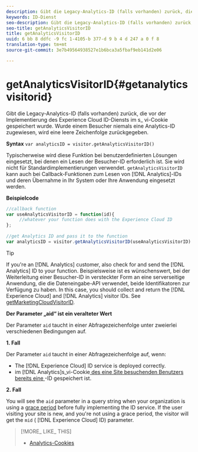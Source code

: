 ```yaml
---
description: Gibt die Legacy-Analytics-ID (falls vorhanden) zurück, die vor der Implementierung des Experience Cloud ID-Diensts im s_ vi-Cookie gespeichert wurde. Wurde einem Besucher niemals eine Analytics-ID zugewiesen, wird eine leere Zeichenfolge zurückgegeben.
keywords: ID-Dienst
seo-description: Gibt die Legacy-Analytics-ID (falls vorhanden) zurück, die vor der Implementierung des Experience Cloud ID-Diensts im s_ vi-Cookie gespeichert wurde. Wurde einem Besucher niemals eine Analytics-ID zugewiesen, wird eine leere Zeichenfolge zurückgegeben.
seo-title: getAnalyticsVisitorID
title: getAnalyticsVisitorID
uuid: 6 bb 8 ddfc -9 fc 1-4105-b 377-d 9 b 4 d 247 a 0 f 8
translation-type: tm+mt
source-git-commit: 3e7b49564938527e1b6bca3a5fbaf9eb141d2e06

---
```



# getAnalyticsVisitorID{#getanalyticsvisitorid}

Gibt die Legacy-Analytics-ID (falls vorhanden) zurück, die vor der Implementierung des Experience Cloud ID-Diensts im s_ vi-Cookie gespeichert wurde. Wurde einem Besucher niemals eine Analytics-ID zugewiesen, wird eine leere Zeichenfolge zurückgegeben.

**Syntax** `var analyticsID = visitor.getAnalyticsVisitorID()`

Typischerweise wird diese Funktion bei benutzerdefinierten Lösungen eingesetzt, bei denen ein Lesen der Besucher-ID erforderlich ist. Sie wird nicht für Standardimplementierungen verwendet. `getAnalyticsVisitorID` kann auch bei Callback-Funktionen zum Lesen von [!DNL Analytics]-IDs und deren Übernahme in Ihr System oder Ihre Anwendung eingesetzt werden.

**Beispielcode**

```js
//callback function 
var useAnalyticsVisitorID = function(id){ 
     //whatever your function does with the Experience Cloud ID 
}; 
 
//get Analytics ID and pass it to the function 
var analyticsID = visitor.getAnalyticsVisitorID(useAnalyticsVisitorID)
```

>[!TIP]
>
>If you&#39;re an [!DNL Analytics] customer, also check for and send the [!DNL Analytics] ID to your function. Beispielsweise ist es wünschenswert, bei der Weiterleitung einer Besucher-ID in versteckter Form an eine serverseitige Anwendung, die die Dateneingabe-API verwendet, beide Identifikatoren zur Verfügung zu haben. In this case, you should collect and return the [!DNL Experience Cloud] and [!DNL Analytics] visitor IDs. See [getMarketingCloudVisitorID](../../library/get-set/getmcvid.md).

**Der Parameter „aid“ ist ein veralteter Wert**

Der Parameter `aid` taucht in einer Abfragezeichenfolge unter zweierlei verschiedenen Bedingungen auf.

**1. Fall**

Der Parameter `aid` taucht in einer Abfragezeichenfolge auf, wenn:

* The [!DNL Experience Cloud] ID service is deployed correctly.
* im [!DNL Analytics]s_vi-Cookie[ des eine Site besuchenden Benutzers bereits eine ](https://marketing.adobe.com/resources/help/en_US/whitepapers/cookies/?f=cookies_analytics.html)-ID gespeichert ist.

**2. Fall**

You will see the `aid` parameter in a query string when your organization is using a [grace period](../../reference/analytics-reference/grace-period.md) before fully implementing the ID service. If the user visiting your site is new, and you&#39;re not using a grace period, the visitor will get the `mid` ( [!DNL Experience Cloud] ID) parameter.

>[!MORE_ LIKE_ THIS]
>
>* [Analytics-Cookies](https://marketing.adobe.com/resources/help/en_US/whitepapers/cookies/cookies_analytics.html)

